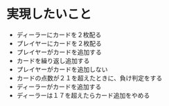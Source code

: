 # 実現したいこと
* ディーラーにカードを２枚配る
* プレイヤーにカードを２枚配る
* プレイヤーがカードを追加する
* カードを繰り返し追加する
* プレイヤーがカードを追加しない
* カードの点数が２１を超えたときに、負け判定をする
* ディーラーがカードを追加する
* ディーラーは１７を超えたらカード追加をやめる
